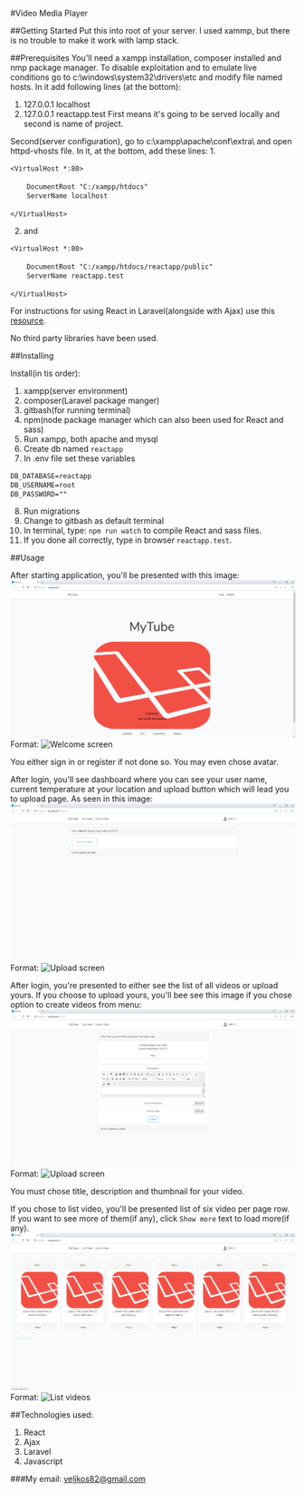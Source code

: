 #Video Media Player

##Getting Started
Put this into root of your server. I used xammp, but there is no trouble to make it work with lamp stack.

##Prerequisites
You'll need a xampp installation, composer installed and nmp package manager. 
To disable exploitation and to emulate live conditions go to c:\windows\system32\drivers\etc 
and modify file named hosts. In it add following lines (at the bottom):

1. 127.0.0.1 localhost 
2. 127.0.0.1 reactapp.test
First means it's going to be served locally and second is name of project.

Second(server configuration), go to c:\xampp\apache\conf\extra\ and open httpd-vhosts file.
In it, at the bottom, add these lines:
1. 
```
<VirtualHost *:80>

    DocumentRoot "C:/xampp/htdocs"
    ServerName localhost
    
</VirtualHost>
```
2. and 
```
<VirtualHost *:80>

    DocumentRoot "C:/xampp/htdocs/reactapp/public"
    ServerName reactapp.test
    
</VirtualHost>
```

For instructions for using React in Laravel(alongside with Ajax) use this [resource](https://www.freecodecamp.org/forum/t/how-to-manual-for-react-in-laravel-an-upgrade-with-ajax/314297).

No third party libraries have been used.

##Installing

Install(in tis order):

1. xampp(server environment)
2. composer(Laravel package manger)
3. gitbash(for running terminal)
4. npm(node package manager which can also been used for React and sass)
5. Run xampp, both apache and mysql
6. Create db named `reactapp`
7. In .env file set these variables
```
DB_DATABASE=reactapp
DB_USERNAME=root
DB_PASSWORD=""
```
8. Run migrations
9. Change to gitbash as default terminal
10. In terminal, type: `npm run watch` to compile React and sass files.
11. If you done all correctly, type in browser `reactapp.test`.

##Usage

After starting application, you'll be presented with this image:
![Welcome screen](1.png)
Format: ![Welcome screen](url)

You either sign in or register if not done so. You may even chose avatar.

After login, you'll see dashboard where you can see your user name, current temperature at your location and upload button which will lead you to upload page. As seen in this image:
![Upload screen](2.png)
Format: ![Upload screen](url)

After login, you're presented to either see the list of all videos or upload yours.
If you choose to upload yours, you'll bee see this image if you chose option to create videos from menu:
![Upload screen](3.png)
Format: ![Upload screen](url)

You must chose title, description and thumbnail for your video.

If you chose to list video, you'll be presented list of six video per page row. If you want to see more of them(if any), click `Show more` text to load more(if any).
![List videos](4.png)
Format: ![List videos](url)

##Technologies used:

1. React
2. Ajax
3. Laravel
4. Javascript

###My email:
veljkos82@gmail.com



